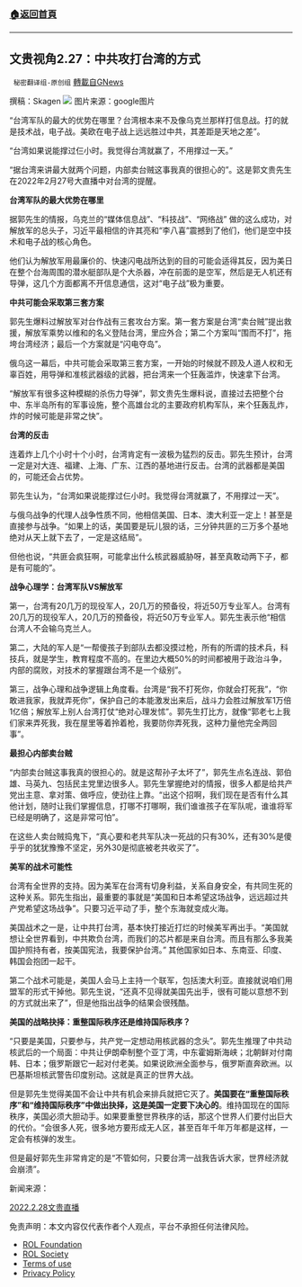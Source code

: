 ###  [:house:返回首頁](https://github.com/ourhimalayas/txt)
---


## 文贵视角2.27：中共攻打台湾的方式
` 秘密翻译组-原创组` [轉載自GNews](https://gnews.org/zh-hans/2082030/)

撰稿：Skagen
![](https://assets.gnews.org/wp-content/uploads/2022/02/np_file_82974.jpeg)
图片来源：google图片

“台湾军队的最大的优势在哪里？台湾根本来不及像乌克兰那样打信息战。打的就是技术战，电子战。美欧在电子战上远远胜过中共，其差距是天地之差”。

“台湾如果说能撑过仨小时。我觉得台湾就赢了，不用撑过一天。”

“据台湾来讲最大就两个问题，内部卖台贼这事我真的很担心的”。这是郭文贵先生在2022年2月27号大直播中对台湾的提醒。

**台湾军队的最大优势在哪里**

据郭先生的情报，乌克兰的“媒体信息战”、“科技战”、“网络战” 做的这么成功，对解放军的总头子，习近平最相信的许其亮和“李八喜”震撼到了他们，他们是空中技术和电子战的核心角色。

他们认为解放军用最廉价的、快速闪电战所达到的目的可能会适得其反，因为美日在整个台海周围的潜水艇部队是个大杀器，冲在前面的是空军，然后是无人机还有导弹，这几个方面都离不开信息通信，这对“电子战”极为重要。

**中共可能会采取第三套方案**

郭先生爆料过解放军对台作战有三套攻台方案。第一套方案是台湾“卖台贼”提出救援，解放军乘势以维和的名义登陆台湾，里应外合；第二个方案叫“围而不打”，拖垮台湾经济；最后一个方案就是“闪电夺岛”。

俄乌这一幕后，中共可能会采取第三套方案，一开始的时候就不顾及人道人权和无辜百姓，用导弹和准核武器级的武器，把台湾来一个狂轰滥炸，快速拿下台湾。

“解放军有很多这种模糊的杀伤力导弹”，郭文贵先生爆料说，直接过去把整个台中、东半岛所有的军事设施，整个高雄台北的主要政府机构军队，来个狂轰乱炸，炸的时候可能是非常之快”。

**台湾的反击**

连着炸上几个小时十个小时，台湾肯定有一波极为猛烈的反击。郭先生预计，台湾一定是对大连、福建、上海、广东、江西的基地进行反击。台湾的武器都是美国的，可能还会占优势。

郭先生认为，“台湾如果说能撑过仨小时。我觉得台湾就赢了，不用撑过一天”。

与俄乌战争的代理人战争性质不同，他相信美国、日本、澳大利亚一定上！甚至是直接参与战争。“如果上的话，美国要是玩儿狠的话，三分钟共匪的三万多个基地绝对从天上就下去了，一定是这结局”。

但他也说，“共匪会疯狂啊，可能拿出什么核武器威胁呀，甚至真敢动两下子，都是有可能的”。

**战争心理学：台湾军队VS解放军**

第一，台湾有20几万的现役军人，20几万的预备役，将近50万专业军人。台湾有20几万的现役军人，20几万的预备役，将近50万专业军人。郭先生表示他“相信台湾人不会输乌克兰人。

第二，大陆的军人是“一帮傻孩子到部队去都没摸过枪，所有的所谓的技术兵，科技兵，就是学生，教育程度不高的。在里边大概50%的时间都被用于政治斗争，内部的腐败，对技术的掌握跟台湾不是一个级别”。

第三，战争心理和战争逻辑上角度看。台湾是“我不打死你，你就会打死我”，“你敢进我家，我就弄死你”，保护自己的本能激发出来后，战斗力会胜过解放军1万倍1亿倍；解放军上别人台湾打仗“绝对心理发怵”。郭先生打比方，就像“郭老七上我们家来弄死我，我在屋里等着拎着枪，我要防你弄死我，这种力量他完全两回事”。

**最担心内部卖台贼**

“内部卖台贼这事我真的很担心的。就是这帮孙子太坏了”，郭先生点名连战、郭伯雄、马英九、包括民主党里边很多人。郭先生掌握绝对的情报，很多人都是给共产党出主意、拿对策、做呼应，使劲往上靠。“出这个招啊，我们现在是否有什么其他计划，随时让我们掌握信息，打哪不打哪啊，我们谁谁孩子在军队呢，谁谁将军已经是明确了，这是非常可怕”。

在这些人卖台贼捣鬼下，“真心要和老共军队决一死战的只有30%，还有30%是傻乎乎的犹犹豫豫不坚定，另外30是彻底被老共收买了”。

**美军的战术可能性**

台湾有全世界的支持。因为美军在台湾有切身利益，关系自身安全，有共同生死的这种关系。郭先生指出，最重要的事就是“美国和日本希望这场战争，远远超过共产党希望这场战争”。只要习近平动了手，整个东海就变成火海。

美国战术之一是，让中共打台湾，基本快打接近打烂的时候美军再出手。“美国就想让全世界看到，中共欺负台湾，而我们的芯片都是来自台湾。而且有那么多我美国护照持有者，按美国宪法，我要保护台湾。” 其他国家如日本、东南亚、印度、韩国会抱团一起干。

第二个战术可能是，美国人会马上主持一个联军，包括澳大利亚。直接就说咱们用盟军的形式干掉他。郭先生说，“还真不见得就美国先出手，很有可能以意想不到的方式就出来了”，但是他指出战争的结果会很残酷。

**美国的战略抉择：重整国际秩序还是维持国际秩序？**

“只要是美国，只要参与，共产党一定想动用核武器的念头”。郭先生推理了中共动核武后的一个局面：中共让伊朗牵制整个亚丁湾，中东霍姆斯海峡；北朝鲜对付南韩、日本；俄罗斯跟它一起对付老美。如果说欧洲全面参与，俄罗斯直奔欧洲。以巴基斯坦核武警告印度别动。这就是真正的世界大战。

但是郭先生觉得美国不会让中共有机会来排兵就把它灭了。**美国要在“重整国际秩序”和“维持国际秩序”中做出抉择，这是美国一定要下决心的**。维持国现在的国际秩序，美国必须大胆动手。如果要重整世界秩序的话，那这个世界人们要付出巨大的代价。“会很多人死，很多地方要形成无人区，甚至百年千年万年都是这样，一定会有核弹的发生。

但是最好郭先生非常肯定的是“不管如何，只要台湾一战我告诉大家，世界经济就会崩溃”。

新闻来源：

[2022.2.28文贵直播](https://gtv.org/video/id=621b7633019ef64da651ee6c)

 

免责声明：本文内容仅代表作者个人观点，平台不承担任何法律风险。

- [ROL Foundation](https://rolfoundation.org/)
- [ROL Society](https://rolsociety.org/)
- [Terms of use](https://gnews.org/terms-of-use-3/)
- [Privacy Policy](https://gnews.org/privacy-policy/)
